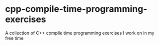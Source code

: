 # cpp-compile-time-programming-exercises
A collection of C++ compile time programming exercises I work on in my free time
